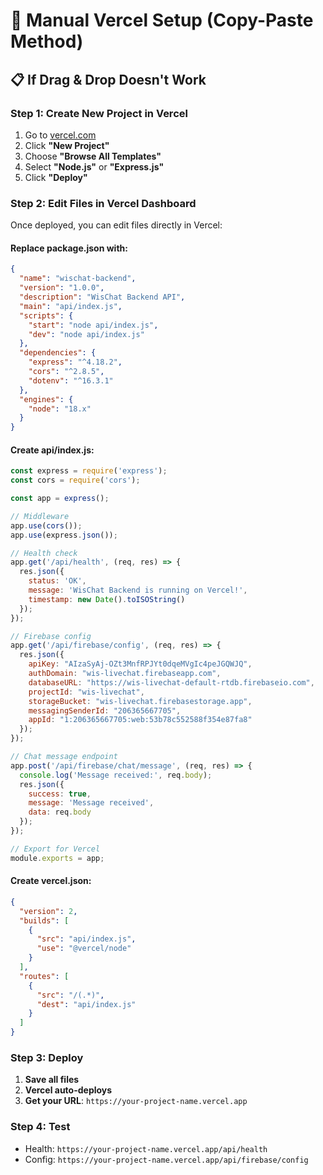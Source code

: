 # 🚀 Manual Vercel Setup (Copy-Paste Method)

## 📋 **If Drag & Drop Doesn't Work**

### **Step 1: Create New Project in Vercel**
1. Go to [vercel.com](https://vercel.com)
2. Click **"New Project"**
3. Choose **"Browse All Templates"**
4. Select **"Node.js"** or **"Express.js"**
5. Click **"Deploy"**

### **Step 2: Edit Files in Vercel Dashboard**
Once deployed, you can edit files directly in Vercel:

#### **Replace package.json with:**
```json
{
  "name": "wischat-backend",
  "version": "1.0.0",
  "description": "WisChat Backend API",
  "main": "api/index.js",
  "scripts": {
    "start": "node api/index.js",
    "dev": "node api/index.js"
  },
  "dependencies": {
    "express": "^4.18.2",
    "cors": "^2.8.5",
    "dotenv": "^16.3.1"
  },
  "engines": {
    "node": "18.x"
  }
}
```

#### **Create api/index.js:**
```javascript
const express = require('express');
const cors = require('cors');

const app = express();

// Middleware
app.use(cors());
app.use(express.json());

// Health check
app.get('/api/health', (req, res) => {
  res.json({
    status: 'OK',
    message: 'WisChat Backend is running on Vercel!',
    timestamp: new Date().toISOString()
  });
});

// Firebase config
app.get('/api/firebase/config', (req, res) => {
  res.json({
    apiKey: "AIzaSyAj-OZt3MnfRPJYt0dqeMVgIc4peJGQWJQ",
    authDomain: "wis-livechat.firebaseapp.com",
    databaseURL: "https://wis-livechat-default-rtdb.firebaseio.com",
    projectId: "wis-livechat",
    storageBucket: "wis-livechat.firebasestorage.app",
    messagingSenderId: "206365667705",
    appId: "1:206365667705:web:53b78c552588f354e87fa8"
  });
});

// Chat message endpoint
app.post('/api/firebase/chat/message', (req, res) => {
  console.log('Message received:', req.body);
  res.json({
    success: true,
    message: 'Message received',
    data: req.body
  });
});

// Export for Vercel
module.exports = app;
```

#### **Create vercel.json:**
```json
{
  "version": 2,
  "builds": [
    {
      "src": "api/index.js",
      "use": "@vercel/node"
    }
  ],
  "routes": [
    {
      "src": "/(.*)",
      "dest": "api/index.js"
    }
  ]
}
```

### **Step 3: Deploy**
1. **Save all files**
2. **Vercel auto-deploys**
3. **Get your URL**: `https://your-project-name.vercel.app`

### **Step 4: Test**
- Health: `https://your-project-name.vercel.app/api/health`
- Config: `https://your-project-name.vercel.app/api/firebase/config`
